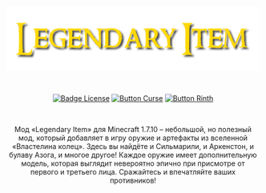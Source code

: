 <div align = "center">

<br>

![Logo]

<br>

[![Badge License]][License]
[![Button Curse]][Curse]
[![Button Rinth]][Rinth]

<br>

</div>

<div align = "center">

Мод «Legendary Item» для Minecraft 1.7.10 – небольшой, но полезный мод, который добавляет в игру оружие и артефакты из
вселенной «Властелина колец». Здесь вы найдёте и Сильмарили, и Аркенстон, и булаву Азога, и многое другое! Каждое оружие
имеет дополнительную модель, которая выглядит невероятно эпично при присмотре от первого и третьего лица. Сражайтесь и 
впечатляйте ваших противников!

</div>

<!----------------------------------------------------------------------------->

[License]: LICENSE

[Curse]: https://www.curseforge.com/minecraft/mc-mods/legendary-item

[Rinth]: https://modrinth.com/mod/legendary-item

[Logo]: appForge/src/main/resources/logo.png

[Badge License]: https://img.shields.io/badge/License-GPL_3-0167a0.svg?style=for-the-badge&labelColor=blue

[Button Curse]: https://img.shields.io/badge/Download-f16436.svg?style=for-the-badge&logoColor=white&logo=CurseForge

[Button Rinth]: https://img.shields.io/badge/Download-f16436.svg?style=for-the-badge&color=green&logoColor=white&logo=Modrinth
